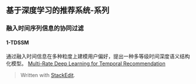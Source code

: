 

## 基于深度学习的推荐系统-系列
### 融入时间序列信息的协同过滤
#### 1-TDSSM
通过融入时间信息在多种粒度上建模用户偏好，提出一种多等级时间深度语义结构化模型。
[Multi-Rate Deep Learning for Temporal Recommendation](http://sonyis.me/paperpdf/spr209-song_sigir16.pdf)
> Written with [StackEdit](https://stackedit.io/).
<!--stackedit_data:
eyJoaXN0b3J5IjpbLTE2NTk3NjY5LDczMDk5ODExNl19
-->